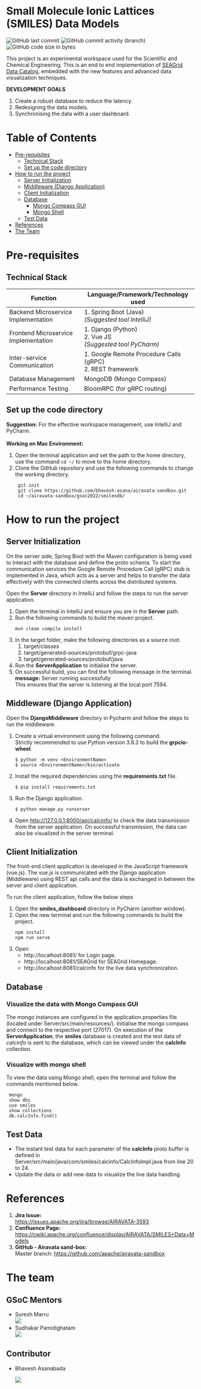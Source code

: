 # Small Molecule Ionic Lattices (SMILES) Data Models

![GitHub last commit](https://img.shields.io/github/last-commit/bhavesh-asana/airavata-sandbox)
![GitHub commit activity (branch)](https://img.shields.io/github/commit-activity/w/bhavesh-asana/airavata-sandbox/master)
![GitHub code size in bytes](https://img.shields.io/github/languages/code-size/bhavesh-asana/airavata-sandbox)


This project is an experimental workspace used for the Scientific and Chemical Engineering.
This is an end to end implementation of [SEAGrid Data Catalog](https://data.seagrid.org/),
embedded with the new features and advanced data visualization techniques.

**DEVELOPMENT GOALS**
1. Create a robust database to reduce the latency.
2. Redesigning the data models.
3. Synchronising the data with a user dashboard.

# Table of Contents

* [Pre-requisites](#pre-requisites)
  * [Technical Stack](#technical-stack)
  * [Set up the code directory](#set-up-the-code-directory)
* [How to run the project](#how-to-run-the-project)
  * [Server Initialization](#server-initialization)
  * [Middleware (Django Application)](#middleware-django-application)
  * [Client Initialization](#client-initialization)
  * [Database](#database)
    * [Mongo Compass GUI](#visualize-the-data-with-mongo-compass-gui)
    * [Mongo Shell](#visualize-with-mongo-shell)
  * [Test Data](#test-data)
* [References](#references)
* [The Team](#the-team)

# Pre-requisites

## Technical Stack

| **Function**                         | **Language/Framework/Technology used**                                |
|--------------------------------------|-----------------------------------------------------------------------|
| Backend Microservice Implementation  | 1. Spring Boot (Java) <br/> _(Suggested tool IntelliJ)_               |
| Frontend Microservice Implementation | 1. Django (Python)  <br/> 2. Vue JS  <br/> _(Suggested tool PyCharm)_ |
| Inter-service Communication          | 1. Google Remote Procedure Calls (gRPC) <br/> 2. REST framework       |
| Database Management                  | MongoDB (Mongo Compass)                                               |
| Performance Testing                  | BloomRPC (for gRPC routing)                                           |

## Set up the code directory

**Suggestion:** For the effective workspace management, use IntelliJ and PyCharm.<br/><br/>
**Working on Mac Environment:** <br/>

1. Open the terminal application and set the path to the home directory,
   use the command `cd ~/` to move to the home directory.
2. Clone the GitHub repository and use the following commands to change
   the working directory.
   ```commandline
    git init
    git clone https://github.com/bhavesh-asana/airavata-sandbox.git
    cd ~/airavata-sandbox/gsoc2022/smilesdb/
    ```

# How to run the project

## Server Initialization

On the server side, Spring Boot with the Maven configuration is being used to interact with the database
and define the proto schema. To start the communication services the
Google Remote Procedure Call (gRPC) stub is implemented in Java, which
acts as a server and helps to transfer the data effectively with the
connected clients across the distributed systems.

Open the **Server** directory in IntelliJ and follow the steps to run the
server application.

1. Open the terminal in IntelliJ and ensure you are in the **Server** path.
2. Run the following commands to build the maven project. <br />
   ```commandline
   mvn clean compile install
   ```
3. In the target folder, make the following directories as a source root.
    1. target/classes
    2. target/generated-sources/protobuf/grpc-java
    3. target/generated-sources/protobuf/java
4. Run the **ServerApplication** to initialise the server.
5. On successful build, you can find the following message in the terminal.<br/>
   **message:** Server running successfully<br/>
   This ensures that the server is listening at the local port 7594.

## Middleware (Django Application)
Open the **DjangoMiddleware** directory in Pycharm and follow the steps to run the middleware.
1. Create a virtual environment using the following command. <br/>
   Strictly recommended to use Python version 3.8.3 to build the **grpcio-wheel**.
      ```commandline
      $ python -m venv <EnvironmentName>
      $ source <EnvironmentName>/bin/activate
      ```
2. Install the required dependencies using the **requirements.txt** file.
      ```commandline
      $ pip install requirements.txt
      ```
3. Run the Django application.
   ```commandline
   $ python manage.py runserver
   ```
4. Open http://127.0.0.1:8000/api/calcinfo/ to check the data transmission from
   the server application. On successful transmission, the data can also be visualized 
   in the server terminal.


## Client Initialization
The front-end client application is developed in the JavaScript framework (vue.js).
The vue.js is communicated with the Django application (Middleware)
using REST api calls and the data is exchanged in between the server
and client application.

To run the client application, follow the below steps
1. Open the **smiles_dashboard** directory in PyCharm (another window).
2. Open the new terminal and run the following commands to build the project.
   ```commandline
   npm install
   npm run serve
   ```
3. Open
   - http://localhost:8081/ for Login page.
   - http://localhost:8081/SEAGrid for SEAGrid Homepage.
   - http://localhost:8081/calcinfo for the live data synchronization.

## Database

### Visualize the data with Mongo Compass GUI
The mongo instances are configured in the application.properties file (located 
under Server/src/main/resources/). Initialise the mongo compass and connect
to the respective port (27017). On execution of the **ServerApplication**, 
the **smiles** database is created and the test data of _calcinfo_ is sent 
to the database, which can be viewed under the **calcInfo** collection.

### Visualize with mongo shell
To view the data using Mongo shell, open the terminal and follow the commands
mentioned below.
```mongo
 mongo
 show dbs
 use smiles
 show collections
 db.calcInfo.find()
```
## Test Data
- The instant test data for each parameter of the **calcInfo** proto buffer is defined in <br/>
  Server/src/main/java/com/smiles/calcinfo/CalcInfoImpl.java from line 20 to 24.
- Update the data or add new data to visualize the live data handling.
# References

1. **Jira Issue:** <br/>
   https://issues.apache.org/jira/browse/AIRAVATA-3593
2. **Confluence Page:** <br/>
   https://cwiki.apache.org/confluence/display/AIRAVATA/SMILES+Data+Models
3. **GitHub - Airavata sand-box:** <br/>
   Master branch: https://github.com/apache/airavata-sandbox

# The team

## GSoC Mentors

- Suresh Marru<br/>
  [<img src="https://img.shields.io/badge/LinkedIn-0077B5?style=plastic&logo=linkedin&logoColor=white" />](https://www.linkedin.com/in/sureshmarru/)
- Sudhakar Pamidighatam <br/>
  [<img src="https://img.shields.io/badge/LinkedIn-0077B5?style=plastic&logo=linkedin&logoColor=white" />](https://www.linkedin.com/in/sudhakar-pamidighantam-0074a77/)

## Contributor

- Bhavesh Asanabada <br/>

  [<img src="https://img.shields.io/badge/LinkedIn-0077B5?style=plastic&logo=linkedin&logoColor=white" />](https://www.linkedin.com/in/bhavesh-asana/)